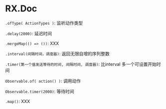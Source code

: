 # RX.Doc

`.ofType( ActionTypes )`: 监听动作类型

`.delay(2000)`: 延迟时间

`.mergeMap(() => ())`: XXX

`.interval(间隔时间，调度器)`: 返回无限自增的序列整数

`.timer(第一个值发送等待的时间, 间隔时间, 调度器)`: 比interval 多一个可设置开始时间


`Observable.of( action() )`: 调用动作

`Observable.timer(2000)`: 等待时间

`.map()`: XXX

